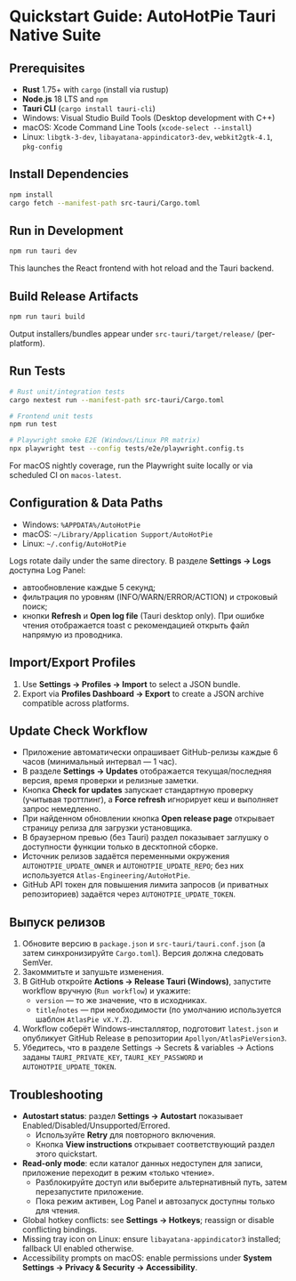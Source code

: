 # Quickstart Guide: AutoHotPie Tauri Native Suite

## Prerequisites
- **Rust** 1.75+ with `cargo` (install via rustup)
- **Node.js** 18 LTS and `npm`
- **Tauri CLI** (`cargo install tauri-cli`)
- Windows: Visual Studio Build Tools (Desktop development with C++)
- macOS: Xcode Command Line Tools (`xcode-select --install`)
- Linux: `libgtk-3-dev`, `libayatana-appindicator3-dev`, `webkit2gtk-4.1`, `pkg-config`

## Install Dependencies
```bash
npm install
cargo fetch --manifest-path src-tauri/Cargo.toml
```

## Run in Development
```bash
npm run tauri dev
```
This launches the React frontend with hot reload and the Tauri backend.

## Build Release Artifacts
```bash
npm run tauri build
```
Output installers/bundles appear under `src-tauri/target/release/` (per-platform).

## Run Tests
```bash
# Rust unit/integration tests
cargo nextest run --manifest-path src-tauri/Cargo.toml

# Frontend unit tests
npm run test

# Playwright smoke E2E (Windows/Linux PR matrix)
npx playwright test --config tests/e2e/playwright.config.ts
```
For macOS nightly coverage, run the Playwright suite locally or via scheduled CI on `macos-latest`.

## Configuration & Data Paths
- Windows: `%APPDATA%/AutoHotPie`
- macOS: `~/Library/Application Support/AutoHotPie`
- Linux: `~/.config/AutoHotPie`

Logs rotate daily under the same directory. В разделе **Settings → Logs** доступна Log Panel:
- автообновление каждые 5 секунд;
- фильтрация по уровням (INFO/WARN/ERROR/ACTION) и строковый поиск;
- кнопки **Refresh** и **Open log file** (Tauri desktop only).
При ошибке чтения отображается toast с рекомендацией открыть файл напрямую из проводника.

## Import/Export Profiles
1. Use **Settings → Profiles → Import** to select a JSON bundle.
2. Export via **Profiles Dashboard → Export** to create a JSON archive compatible across platforms.

## Update Check Workflow
- Приложение автоматически опрашивает GitHub-релизы каждые 6 часов (минимальный интервал — 1 час).
- В разделе **Settings → Updates** отображается текущая/последняя версия, время проверки и релизные заметки.
- Кнопка **Check for updates** запускает стандартную проверку (учитывая троттлинг), а **Force refresh** игнорирует кеш и выполняет запрос немедленно.
- При найденном обновлении кнопка **Open release page** открывает страницу релиза для загрузки установщика.
- В браузерном превью (без Tauri) раздел показывает заглушку о доступности функции только в десктопной сборке.
- Источник релизов задаётся переменными окружения `AUTOHOTPIE_UPDATE_OWNER` и `AUTOHOTPIE_UPDATE_REPO`; без них используется `Atlas-Engineering/AutoHotPie`.
- GitHub API токен для повышения лимита запросов (и приватных репозиториев) задаётся через `AUTOHOTPIE_UPDATE_TOKEN`.

## Выпуск релизов

1. Обновите версию в `package.json` и `src-tauri/tauri.conf.json` (а затем синхронизируйте `Cargo.toml`). Версия должна следовать SemVer.
2. Закоммитьте и запушьте изменения.
3. В GitHub откройте **Actions → Release Tauri (Windows)**, запустите workflow вручную (`Run workflow`) и укажите:
   - `version` — то же значение, что в исходниках.
   - `title`/`notes` — при необходимости (по умолчанию используется шаблон `AtlasPie vX.Y.Z`).
4. Workflow соберёт Windows-инсталлятор, подготовит `latest.json` и опубликует GitHub Release в репозитории `Apollyon/AtlasPieVersion3`.
5. Убедитесь, что в разделе Settings → Secrets & variables → Actions заданы `TAURI_PRIVATE_KEY`, `TAURI_KEY_PASSWORD` и `AUTOHOTPIE_UPDATE_TOKEN`.

## Troubleshooting
- **Autostart status**: раздел **Settings → Autostart** показывает Enabled/Disabled/Unsupported/Errored.
  - Используйте **Retry** для повторного включения.
  - Кнопка **View instructions** открывает соответствующий раздел этого quickstart.
- **Read-only mode**: если каталог данных недоступен для записи, приложение переходит в режим «только чтение».
  - Разблокируйте доступ или выберите альтернативный путь, затем перезапустите приложение.
  - Пока режим активен, Log Panel и автозапуск доступны только для чтения.
- Global hotkey conflicts: see **Settings → Hotkeys**; reassign or disable conflicting bindings.
- Missing tray icon on Linux: ensure `libayatana-appindicator3` installed; fallback UI enabled otherwise.
- Accessibility prompts on macOS: enable permissions under **System Settings → Privacy & Security → Accessibility**.
